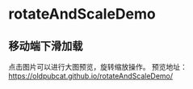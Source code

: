 # rotateAndScaleDemo
## 移动端下滑加载

点击图片可以进行大图预览，旋转缩放操作。
预览地址： https://oldpubcat.github.io/rotateAndScaleDemo/
